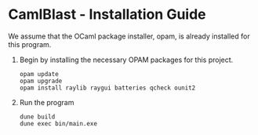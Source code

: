# CamlBlast - Installation Guide
We assume that the OCaml package installer, opam, is already installed for this program.

1. Begin by installing the necessary OPAM packages for this project.
    ```shell
    opam update
    opam upgrade
    opam install raylib raygui batteries qcheck ounit2
    ```
2. Run the program
    ```shell
    dune build
    dune exec bin/main.exe
    ```